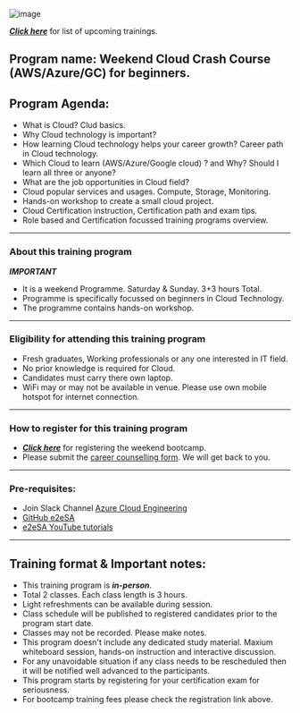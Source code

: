 ![image](https://user-images.githubusercontent.com/62712515/213931902-aa4143d0-760f-4fd4-9886-7d7d99ef9ec4.png)

***[Click here](https://e2esolutionarchitect.eventbrite.com)*** for list of upcoming trainings.

## Program name: Weekend Cloud Crash Course (AWS/Azure/GC) for beginners. 

## Program Agenda:

- What is Cloud? Clud basics.
- Why Cloud technology is important? 
- How learning Cloud technology helps your career growth? Career path in Cloud technology.
- Which Cloud to learn (AWS/Azure/Google cloud) ? and Why? Should I learn all three or anyone?
- What are the job opportunities in Cloud field?
- Cloud popular services and usages. Compute, Storage, Monitoring.
- Hands-on workshop to create a small cloud project.
- Cloud Certification instruction, Certification path and exam tips.
- Role based and Certification focussed training programs overview.

----------------------------
### About this training program

***IMPORTANT***
- It is a weekend Programme. Saturday & Sunday. 3+3 hours Total.
- Programme is specifically focussed on beginners in Cloud Technology. 
- The programme contains hands-on workshop. 

----------------------------
### Eligibility for attending this training program
- Fresh graduates, Working professionals or any one interested in IT field. 
- No prior knowledge is required for Cloud. 
- Candidates must carry there own laptop.
- WiFi may or may not be available in venue. Please use own mobile hotspot for internet connection.
----------------------------

### How to register for this training program
- ***[Click here](https://e2esolutionarchitect.eventbrite.com)*** for registering the weekend bootcamp.
- Please submit the [career counselling form](https://e2esolutionarchitect.com/career-counselling/). We will get back to you. 
----------------------------

### Pre-requisites: 
- Join Slack Channel [Azure Cloud Engineering](https://talentdevelop-u8d3237.slack.com/archives/C04KCD5HPC1)
- [GitHub e2eSA](https://github.com/e2eSolutionArchitect/scripts)
- [e2eSA YouTube tutorials](https://www.youtube.com/channel/UC5Juuk7aTvbRmrABMq4onJA/videos)

----------------------------

## Training format & Important notes:

- This training program is ***in-person***.
- Total 2 classes. Each class length is 3 hours.
- Light refreshments can be available during session. 
- Class schedule will be published to registered candidates prior to the program start date.
- Classes may not be recorded. Please make notes.
- This program doesn't include any dedicated study material. Maxium whiteboard session, hands-on instruction and interactive discussion. 
- For any unavoidable situation if any class needs to be rescheduled then it will be notified well advanced to the participants. 
- This program starts by registering for your certification exam for seriousness. 
- For bootcamp training fees please check the registration link above.   


